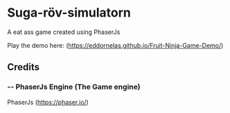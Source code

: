 # Suga-röv-simulatorn
A eat ass game created using PhaserJs

Play the demo here: (https://eddornelas.github.io/Fruit-Ninja-Game-Demo/)

## Credits

### -- PhaserJs Engine (The Game engine)
PhaserJs
(https://phaser.io/)
